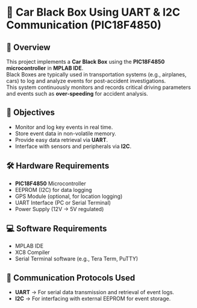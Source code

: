 # 🚗 Car Black Box Using UART & I2C Communication (PIC18F4850)

## 📌 Overview
This project implements a **Car Black Box** using the **PIC18F4850 microcontroller** in **MPLAB IDE**.  
Black Boxes are typically used in transportation systems (e.g., airplanes, cars) to log and analyze events for post-accident investigations.  
This system continuously monitors and records critical driving parameters and events such as **over-speeding** for accident analysis.

## 🎯 Objectives
- Monitor and log key events in real time.
- Store event data in non-volatile memory.
- Provide easy data retrieval via **UART**.
- Interface with sensors and peripherals via **I2C**.

## 🛠 Hardware Requirements
- **PIC18F4850** Microcontroller
- EEPROM (I2C) for data logging
- GPS Module (optional, for location logging)
- UART Interface (PC or Serial Terminal)
- Power Supply (12V → 5V regulated)

## 💻 Software Requirements
- MPLAB IDE
- XC8 Compiler
- Serial Terminal software (e.g., Tera Term, PuTTY)

## 🔧 Communication Protocols Used
- **UART** → For serial data transmission and retrieval of event logs.
- **I2C** → For interfacing with external EEPROM for event storage.
